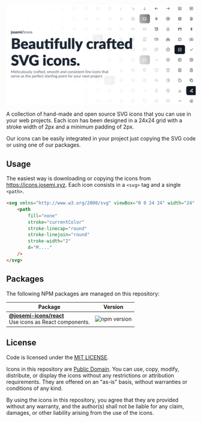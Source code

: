 ![josemi/icons header](./assets//og.png)

A collection of hand-made and open source SVG icons that you can use in your web projects. Each icon has been designed in a 24x24 grid with a stroke width of 2px and a minimum padding of 2px.

Our icons can be easily integrated in your project just copying the SVG code or using one of our packages.

## Usage

The easiest way is downloading or copying the icons from https://icons.josemi.xyz. Each icon consists in a `<svg>` tag and a single `<path>`.

```html
<svg xmlns="http://www.w3.org/2000/svg" viewBox="0 0 24 24" width="24" height="24">
    <path
        fill="none"
        stroke="currentColor"
        stroke-linecap="round"
        stroke-linejoin="round"
        stroke-width="2"
        d="M...."
    />
</svg>
```

## Packages

The following NPM packages are managed on this repository:

| Package | Version |
| ------- | ------- |
| **[@josemi-icons/react](./packages/react)** <br />Use icons as React components. | ![npm version](https://badgen.net/npm/v/@josemi-icons/react?labelColor=1d2734&color=21bf81) |

## License

Code is licensed under the [MIT LICENSE](./LICENSE).

Icons in this repository are [Public Domain](https://creativecommons.org/publicdomain/zero/1.0/). You can use, copy, modify, distribute, or display the icons without any restrictions or attribution requirements. They are offered on an "as-is" basis, without warranties or conditions of any kind.

By using the icons in this repository, you agree that they are provided without any warranty, and the author(s) shall not be liable for any claim, damages, or other liability arising from the use of the icons.

